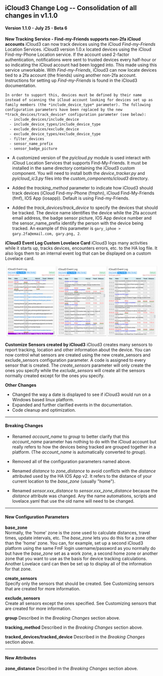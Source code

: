 ## iCloud3 Change Log -- Consolidation of all changes in v1.1.0



#### Version 1.1.0 - July 25 - Beta 6 

**New Tracking Service - Find-my-Friends supports non-2fa iCloud accounts**
iCloud3 can now track devices using the iCloud *Find-my-Friends* Location Services. iCloud3 version 1.0.x located devices using the iCloud Find-my-Phone Location service. If the account used 2-factor authentication, notifications were sent to trusted devices every half-hour or so indicating the iCloud account had been logged into. This made using this service unworkable. With *Find-my-Friends*, iCloud3 can now locate devices tied to a 2fa account (the friends) using another non-2fa account. Instructions for setting up *Find-my-Friends* is found in the iCloud3 documentation.

    In order to support this, devices must be defined by their name instead of scanning the iCloud account looking for devices set up as family members (the *include_device_type* parameter). The following configuration parameters have been replaced by the new *track_devices/track_device* configuration parameter (see below): 
      - include_devices/include_device
      - include_device_types/include_device_type
      - exclude_devices/exclude_device
      - exclude_device_types/exclude_device_type
      - filter_devices
      - sensor_name_prefix
      - sensor_badge_picture

- A customized version of the *pyicloud.py* module is used interact with iCloud Location Services that supports Find-My-Friends. It must be installed in the same directory containing the iCloud3 custom component. You will need to install both the *device_tracker.py* and *pyicloud_ic3.py* files into the *custom_components/icloud3* directory.

- Added the *tracking_method* parameter to indicate how iCloud3 should track devices (iCloud Find-my-Phone (fmphn), iCloud Find-My-Friends (fmf), IOS App (iosapp)). Default is using Find-my-Friends.

- Added the *track_devices/track_device* to specify the devices that should be tracked. The device name identifies the device while the 2fa account email address, the badge sensor picture, IOS App device number and the sensor_name_prefix identify the person with the device being tracked. An example of this parameter is `gary_iphoe > gary.2fa@email.com, gary.png, 2`.

  

**iCloud3 Event Log Custom Lovelace Card**
iCloud3 logs many activities while it starts up, tracks devices, encounters errors, etc. to the HA log file. It also logs them to an internal event log that can be displayed on a custom Lovelace card. 

![Event_Log_card](screenshots/Event_Log_card.jpg)



**Customize Sensors created by iCloud3**
iCloud3 creates many sensors to report tracking, location and other information about the device. You can now control what sensors are created using the new create_sensors and exclude_sensors configuration parameter. A code is assigned to every sensor that is created. The *create_sensors* parameter will only create the ones you specify while the *exclude_sensors* will create all the sensors normally created except for the ones you specify.



**Other Changes**

- Changed the way a date is displayed to see if iCloud3 would run on a Windows based linux platform.
- Expanded and further clarified events in the documentation.
- Code cleanup and optimization.

------

#### Breaking Changes

- Renamed *account_name* to *group* to better clarify that this *account_name* parameter has nothing to do with the iCloud account but really refers to how the devices being tracked are grouped together in a platform. (The *account_name* is automatically converted to *group*).

- Removed all of the configuration parameters named above.

- Renamed *distance* to *zone_distance* to avoid conflicts with the *distance* attributed used by the HA IOS App v2. It refers to the distance of your current location to the *base_zone* (usually "home").

- Renamed *sensor.xxx_distance* to *sensor.xxx_zone_distance* because the *distance* attribute was changed. Any  the name automations, scripts and lovelace.yaml that use the old name will need to be changed.



------

#### New Configuration Parameters

**base_zone**  
Normally, the 'home' zone is the zone used to calculate distances, travel times, update intervals, etc. The *base_zone* lets you do this for a zone other than the 'home' zone. You can, for example, set up a second iCloud3 platform using the same FmF login username/password as you normally do but have the *base_zone* set as a work zone, a second home zone or another zone that you want to use as the basis for device tracking calculations. Another Lovelace card can then be set up to display all of the information for that zone.  

**create_sensors**  
Specify only the sensors that should be created. See Customizing sensors that are created for more information.

**exclude_sensors**  
Create all sensors except the ones specified. See Customizing sensors that are created for more information.

**group**
Described in the *Breaking Changes* section above.

**tracking_method**
Described in the *Breaking Changes* section above.

**tracked_devices/tracked_device**
Described in the *Breaking Changes* section above.



------

#### New Attributes

**zone_distance**
Described in the *Breaking Changes* section above.





